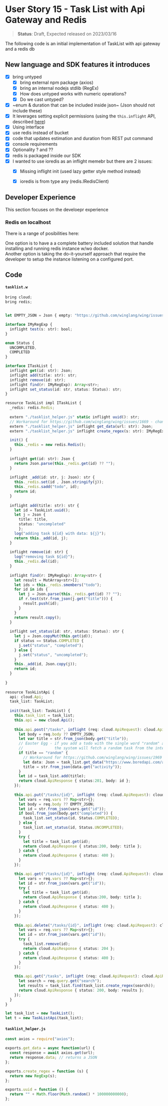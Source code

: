 # User Story 15 - Task List with Api Gateway and Redis

> **Status**: Draft, Expected released on 2023/03/16


The following code is an initial implementation of TaskList with api gateway and a redis db 

## New language and SDK features it introduces

- [x] bring untyped
  - [x] bring external npm package (axios)
  - [x] bring an internal nodejs stdlib (RegEx)
  - [x] How does untyped works with numeric operations?
  - [x] Do we cast untyped? 
- [x] ~enum & duration that can be included inside json~ (Json should not include these) 
- [x] It leverages setting explicit permissions (using the `this.inflight` API, described [here](https://github.com/winglang/wing/pull/1610))
- [x] Using interface 
- [x] use redis instead of bucket
- [x] code that updates estimation and duration from REST put command
- [x] console requirements
- [x] Optionality ? and ??
- [x] redis is packaged inside our SDK
- [x] I wanted to use ioredis as an inflight memebr but there are 2 issues:
  - [x] Missing inflight init (used lazy getter style method instead) 
  - [x] ioredis is from type any (redis.IRedisClient) 


## Developer Experience

This section focuses on the develoepr experience 

### Redis on localhost 

There is a range of posibilities here:

One option is to have a a complete battery included solution that handle installing and running redis instance w/wo docker.<br/>
Another option is taking the do-it-yourself approach that require the developer to setup the instance listening on a configured port.

## Code 
#### `tasklist.w`
```ts (wing)
bring cloud;
bring redis;


let EMPTY_JSON = Json { empty: "https://github.com/winglang/wing/issues/1947" };

interface IMyRegExp {
  inflight test(s: str): bool;
}

enum Status {
  UNCOMPLETED,
  COMPLETED
}

interface ITaskList {
  inflight get(id: str): Json;
  inflight add(title: str): str;
  inflight remove(id: str); 
  inflight find(r: IMyRegExp): Array<str>;
  inflight set_status(id: str, status: Status): str;
}

resource TaskList impl ITaskList {
  _redis: redis.Redis;
  
  extern "./tasklist_helper.js" static inflight uuid(): str; 
  // Workaround for https://github.com/winglang/wing/issues/1669 - changed method to be non-static
  extern "./tasklist_helper.js" inflight get_data(url: str): Json;
  extern "./tasklist_helper.js" inflight create_regex(s: str): IMyRegExp;

  init() {
    this._redis = new redis.Redis();
  }
  
  inflight get(id: str): Json {
    return Json.parse(this._redis.get(id) ?? "");
  }
  
  inflight _add(id: str, j: Json): str {
    this._redis.set(id , Json.stringify(j));
    this._redis.sadd("todo", id);
    return id;
  } 
    
  inflight add(title: str): str {
    let id = TaskList.uuid();
    let j = Json { 
      title: title, 
      status: "uncompleted"
      };
    log("adding task ${id} with data: ${j}"); 
    return this._add(id, j);
  }
      
  inflight remove(id: str) {
    log("removing task ${id}");
    this._redis.del(id);
  }
      
  inflight find(r: IMyRegExp): Array<str> { 
    let result = MutArray<str>[]; 
    let ids = this._redis.smembers("todo");
    for id in ids {
      let j = Json.parse(this._redis.get(id) ?? "");
      if r.test(str.from_json(j.get("title"))) {
        result.push(id);
      }
    }
    return result.copy();
  }
      
  inflight set_status(id: str, status: Status): str {
    let j = Json.copyMut(this.get(id));
    if status == Status.COMPLETED {
      j.set("status", "completed");
    } else {
      j.set("status", "uncompleted");
    }
    this._add(id, Json.copy(j));
    return id;
  }
        
}
      
resource TaskListApi {
  api: cloud.Api;
  task_list: TaskList;
        
  init(task_list: TaskList) {
    this.task_list = task_list;
    this.api = new cloud.Api();
        
    this.api.post("/tasks", inflight (req: cloud.ApiRequest): cloud.ApiResponse => {
      let body = req.body ?? EMPTY_JSON;
      let var title = str.from_json(body.get("title"));
      // Easter Egg - if you add a todo with the single word "random" as the title, 
      //              the system will fetch a random task from the internet
      if title == "random" {
        // Workaround for https://github.com/winglang/wing/issues/1969 - calling task_list directly instead of via `this.`
        let data: Json = task_list.get_data("https://www.boredapi.com/api/activity");
        title = str.from_json(data.get("activity")); 
      } 
      let id = task_list.add(title);
      return cloud.ApiResponse { status:201, body: id };
    });
        
    this.api.put("/tasks/{id}", inflight (req: cloud.ApiRequest): cloud.ApiResponse => {
      let vars = req.vars ?? Map<str>{};
      let body = req.body ?? EMPTY_JSON;
      let id = str.from_json(vars.get("id"));
      if bool.from_json(body.get("completed")) {
        task_list.set_status(id, Status.COMPLETED);
      } else {
        task_list.set_status(id, Status.UNCOMPLETED);
      }
      try {
        let title = task_list.get(id);
        return cloud.ApiResponse { status:200, body: title };
      } catch {
        return cloud.ApiResponse { status: 400 };
      }
    });

    this.api.get("/tasks/{id}", inflight (req: cloud.ApiRequest): cloud.ApiResponse => {
      let vars = req.vars ?? Map<str>{};
      let id = str.from_json(vars.get("id"));
      try {
        let title = task_list.get(id);
        return cloud.ApiResponse { status:200, body: title };
      } catch {
        return cloud.ApiResponse { status: 400 };
      }
    });
    
    this.api.delete("/tasks/{id}", inflight (req: cloud.ApiRequest): cloud.ApiResponse => {
      let vars = req.vars ?? Map<str>{};
      let id = str.from_json(vars.get("id"));
      try {
        task_list.remove(id);
        return cloud.ApiResponse { status: 204 };
      } catch {
        return cloud.ApiResponse { status: 400 };
      }
    });

    this.api.get("/tasks", inflight (req: cloud.ApiRequest): cloud.ApiResponse => {
      let search = req.query.get("search");
      let results = task_list.find(task_list.create_regex(search));
      return cloud.ApiResponse { status: 200, body: results };
    });
  }
}

let task_list = new TaskList();
let t = new TaskListApi(task_list);
```
#### `tasklist_helper.js`

```js
const axios = require("axios");

exports.get_data = async function(url) {
  const response = await axios.get(url);
  return response.data; // returns a JSON
};

exports.create_regex = function (s) {
  return new RegExp(s);
};

exports.uuid = function () {
  return "" + Math.floor(Math.random() * 100000000000);
};
```
